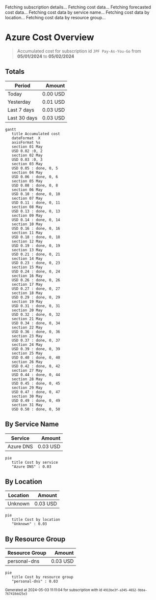 Fetching subscription details...
Fetching cost data...
Fetching forecasted cost data...
Fetching cost data by service name...
Fetching cost data by location...
Fetching cost data by resource group...
# Azure Cost Overview

> Accumulated cost for subscription id `JPF Pay-As-You-Go` from **05/01/2024** to **05/02/2024**

## Totals

|Period|Amount|
|---|---:|
|Today|0.00 USD|
|Yesterday|0.01 USD|
|Last 7 days|0.03 USD|
|Last 30 days|0.03 USD|

```mermaid
gantt
   title Accumulated cost
   dateFormat  X
   axisFormat %s
   section 01 May
   USD 0.02 :0, 2
   section 02 May
   USD 0.03 :0, 3
   section 03 May
   USD 0.05 : done, 0, 5
   section 04 May
   USD 0.06 : done, 0, 6
   section 05 May
   USD 0.08 : done, 0, 8
   section 06 May
   USD 0.10 : done, 0, 10
   section 07 May
   USD 0.11 : done, 0, 11
   section 08 May
   USD 0.13 : done, 0, 13
   section 09 May
   USD 0.14 : done, 0, 14
   section 10 May
   USD 0.16 : done, 0, 16
   section 11 May
   USD 0.18 : done, 0, 18
   section 12 May
   USD 0.19 : done, 0, 19
   section 13 May
   USD 0.21 : done, 0, 21
   section 14 May
   USD 0.23 : done, 0, 23
   section 15 May
   USD 0.24 : done, 0, 24
   section 16 May
   USD 0.26 : done, 0, 26
   section 17 May
   USD 0.27 : done, 0, 27
   section 18 May
   USD 0.29 : done, 0, 29
   section 19 May
   USD 0.31 : done, 0, 31
   section 20 May
   USD 0.32 : done, 0, 32
   section 21 May
   USD 0.34 : done, 0, 34
   section 22 May
   USD 0.36 : done, 0, 36
   section 23 May
   USD 0.37 : done, 0, 37
   section 24 May
   USD 0.39 : done, 0, 39
   section 25 May
   USD 0.40 : done, 0, 40
   section 26 May
   USD 0.42 : done, 0, 42
   section 27 May
   USD 0.44 : done, 0, 44
   section 28 May
   USD 0.45 : done, 0, 45
   section 29 May
   USD 0.47 : done, 0, 47
   section 30 May
   USD 0.49 : done, 0, 49
   section 31 May
   USD 0.50 : done, 0, 50
```

## By Service Name

|Service|Amount|
|---|---:|
|Azure DNS|0.03 USD|

```mermaid
pie
   title Cost by service
   "Azure DNS" : 0.03
```

## By Location

|Location|Amount|
|---|---:|
|Unknown|0.03 USD|

```mermaid
pie
   title Cost by location
   "Unknown" : 0.03
```

## By Resource Group

|Resource Group|Amount|
|---|---:|
|personal-dns|0.03 USD|

```mermaid
pie
   title Cost by resource group
   "personal-dns" : 0.03
```

<sup>Generated at 2024-05-03 11:11:04 for subscription with id `4913be3f-a345-4652-9bba-767418dd25e3`</sup>
